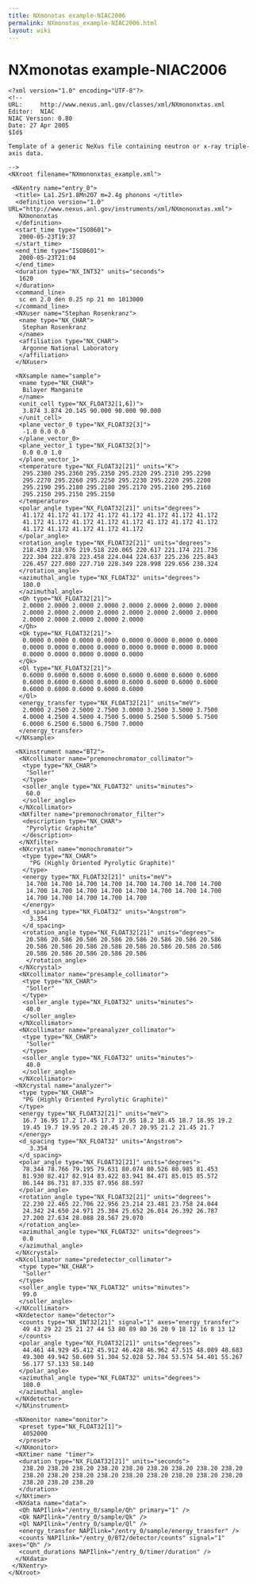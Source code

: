 ```yaml
---
title: NXmonotas example-NIAC2006
permalink: NXmonotas_example-NIAC2006.html
layout: wiki
---
```

NXmonotas example-NIAC2006
==========================


    <?xml version="1.0" encoding="UTF-8"?>
    <!--
    URL:     http://www.nexus.anl.gov/classes/xml/NXmononxtas.xml
    Editor:  NIAC
    NIAC Version: 0.80
    Date: 27 Apr 2005
    $Id$

    Template of a generic NeXus file containing neutron or x-ray triple-axis data.

    -->
    <NXroot filename="NXmononxtas_example.xml">

     <NXentry name="entry_0">
      <title> La1.2Sr1.8Mn2O7 m=2.4g phonons </title> 
      <definition version="1.0" URL="http://www.nexus.anl.gov/instruments/xml/NXmononxtas.xml">
       NXmononxtas 
      </definition>
      <start_time type="ISO8601">
       2000-05-23T19:37 
      </start_time>
      <end_time type="ISO8601">
       2000-05-23T21:04 
      </end_time>
      <duration type="NX_INT32" units="seconds">
       1620 
      </duration>
      <command_line>
       sc en 2.0 den 0.25 np 21 mn 1013000 
      </command_line>
      <NXuser name="Stephan Rosenkranz">
       <name type="NX_CHAR">
        Stephan Rosenkranz 
       </name>
       <affiliation type="NX_CHAR">
        Argonne National Laboratory 
       </affiliation>
      </NXuser>

      <NXsample name="sample">
       <name type="NX_CHAR">
        Bilayer Manganite 
       </name>
       <unit_cell type="NX_FLOAT32[1,6])">
        3.874 3.874 20.145 90.000 90.000 90.000 
       </unit_cell>
       <plane_vector_0 type="NX_FLOAT32[3]">
        -1.0 0.0 0.0 
       </plane_vector_0>
       <plane_vector_1 type="NX_FLOAT32[3]">
        0.0 0.0 1.0 
       </plane_vector_1>
       <temperature type="NX_FLOAT32[21]" units="K">
        295.2380 295.2360 295.2350 295.2320 295.2310 295.2290 
        295.2270 295.2260 295.2250 295.2230 295.2220 295.2200 
        295.2190 295.2180 295.2180 295.2170 295.2160 295.2160 
        295.2150 295.2150 295.2150 
       </temperature>
       <polar_angle type="NX_FLOAT32[21]" units="degrees">
        41.172 41.172 41.172 41.172 41.172 41.172 41.172 41.172 
        41.172 41.172 41.172 41.172 41.172 41.172 41.172 41.172 
        41.172 41.172 41.172 41.172 41.172 
       </polar_angle>
       <rotation_angle type="NX_FLOAT32[21]" units="degrees">
        218.439 218.976 219.518 220.065 220.617 221.174 221.736 
        222.304 222.878 223.458 224.044 224.637 225.236 225.843 
        226.457 227.080 227.710 228.349 228.998 229.656 230.324 
       </rotation_angle>
       <azimuthal_angle type="NX_FLOAT32" units="degrees">
        180.0 
       </azimuthal_angle>
       <Qh type="NX_FLOAT32[21]">
        2.0000 2.0000 2.0000 2.0000 2.0000 2.0000 2.0000 2.0000 
        2.0000 2.0000 2.0000 2.0000 2.0000 2.0000 2.0000 2.0000 
        2.0000 2.0000 2.0000 2.0000 2.0000 
       </Qh>
       <Qk type="NX_FLOAT32[21]">
        0.0000 0.0000 0.0000 0.0000 0.0000 0.0000 0.0000 0.0000 
        0.0000 0.0000 0.0000 0.0000 0.0000 0.0000 0.0000 0.0000 
        0.0000 0.0000 0.0000 0.0000 0.0000 
       </Qk>
       <Ql type="NX_FLOAT32[21]">
        0.6000 0.6000 0.6000 0.6000 0.6000 0.6000 0.6000 0.6000 
        0.6000 0.6000 0.6000 0.6000 0.6000 0.6000 0.6000 0.6000 
        0.6000 0.6000 0.6000 0.6000 0.6000 
       </Ql>
       <energy_transfer type="NX_FLOAT32[21]" units="meV">
        2.0000 2.2500 2.5000 2.7500 3.0000 3.2500 3.5000 3.7500 
        4.0000 4.2500 4.5000 4.7500 5.0000 5.2500 5.5000 5.7500 
        6.0000 6.2500 6.5000 6.7500 7.0000 
       </energy_transfer>
      </NXsample>

      <NXinstrument name="BT2">
       <NXcollimator name="premonochromator_collimator">
        <type type="NX_CHAR">
         "Soller" 
        </type>
        <soller_angle type="NX_FLOAT32" units="minutes">
         60.0 
        </soller_angle>
       </NXcollimator>
       <NXfilter name="premonochromator_filter">
        <description type="NX_CHAR">
         "Pyrolytic Graphite" 
        </description>
       </NXfilter>
       <NXcrystal name="monochromator">
        <type type="NX_CHAR">
          "PG (Highly Oriented Pyrolytic Graphite)" 
        </type>
        <energy type="NX_FLOAT32[21]" units="meV">
         14.700 14.700 14.700 14.700 14.700 14.700 14.700 14.700 
         14.700 14.700 14.700 14.700 14.700 14.700 14.700 14.700 
         14.700 14.700 14.700 14.700 14.700 
        </energy>
        <d_spacing type="NX_FLOAT32" units="Angstrom">
          3.354 
        </d_spacing>
        <rotation_angle type="NX_FLOAT32[21]" units="degrees">
         20.586 20.586 20.586 20.586 20.586 20.586 20.586 20.586 
         20.586 20.586 20.586 20.586 20.586 20.586 20.586 20.586 
         20.586 20.586 20.586 20.586 20.586 
         </rotation_angle>
       </NXcrystal>
       <NXcollimator name="presample_collimator">
        <type type="NX_CHAR">
         "Soller" 
        </type>
        <soller_angle type="NX_FLOAT32" units="minutes">
         40.0 
        </soller_angle>
       </NXcollimator>
       <NXcollimator name="preanalyzer_collimator">
        <type type="NX_CHAR">
         "Soller" 
        </type>
        <soller_angle type="NX_FLOAT32" units="minutes">
         40.0 
        </soller_angle>
       </NXcollimator>
      <NXcrystal name="analyzer">
       <type type="NX_CHAR"> 
        "PG (Highly Oriented Pyrolytic Graphite)" 
       </type>
       <energy type="NX_FLOAT32[21]" units="meV">
        16.7 16.95 17.2 17.45 17.7 17.95 18.2 18.45 18.7 18.95 19.2 
        19.45 19.7 19.95 20.2 20.45 20.7 20.95 21.2 21.45 21.7 
       </energy>
       <d_spacing type="NX_FLOAT32" units="Angstrom">
          3.354 
       </d_spacing>
       <polar_angle type="NX_FLOAT32[21]" units="degrees">
        78.344 78.766 79.195 79.631 80.074 80.526 80.985 81.453 
        81.930 82.417 82.914 83.422 83.941 84.471 85.015 85.572 
        86.144 86.731 87.335 87.956 88.597 
       </polar_angle>
       <rotation_angle type="NX_FLOAT32[21]" units="degrees">
        22.230 22.465 22.706 22.956 23.214 23.481 23.758 24.044 
        24.342 24.650 24.971 25.304 25.652 26.014 26.392 26.787 
        27.200 27.634 28.088 28.567 29.070 
       </rotation_angle>
       <azimuthal_angle type="NX_FLOAT32" units="degrees">
        0.0 
       </azimuthal_angle>
      </NXcrystal>
      <NXcollimator name="predetector_collimator">
       <type type="NX_CHAR">
        "Soller" 
       </type>
       <soller_angle type="NX_FLOAT32" units="minutes">
        99.0 
       </soller_angle>
      </NXcollimator>
      <NXdetector name="detector">
       <counts type="NX_INT32[21]" signal="1" axes="energy_transfer">
        49 43 29 22 25 21 27 44 53 80 89 80 36 20 9 18 12 16 8 13 12 
       </counts>
       <polar_angle type="NX_FLOAT32[21]" units="degrees">
        44.461 44.929 45.412 45.912 46.428 46.962 47.515 48.089 48.683 
        49.300 49.942 50.609 51.304 52.028 52.784 53.574 54.401 55.267 
        56.177 57.133 58.140 
       </polar_angle>
       <azimuthal_angle type="NX_FLOAT32" units="degrees">
        180.0
       </azimuthal_angle>
      </NXdetector>
      </NXinstrument>

      <NXmonitor name="monitor">
       <preset type="NX_FLOAT32[1]">
        4052000
       </preset>
      </NXmonitor>
      <NXtimer name "timer">
       <duration type="NX_FLOAT32[21]" units="seconds">
        238.20 238.20 238.20 238.20 238.20 238.20 238.20 238.20 238.20 
        238.20 238.20 238.20 238.20 238.20 238.20 238.20 238.20 238.20 
        238.20 238.20 238.20 
       </duration>
      </NXtimer>
      <NXdata name="data">
       <Qh NAPIlink="/entry_0/sample/Qh" primary="1" />
       <Qk NAPIlink="/entry_0/sample/Qk" />
       <Ql NAPIlink="/entry_0/sample/Ql" />
       <energy_transfer NAPIlink="/entry_0/sample/energy_transfer" />
       <counts NAPIlink="/entry_0/BT2/detector/counts" signal="1" axes="Qh" />
       <count_durations NAPIlink="/entry_0/timer/duration" />
      </NXdata>
     </NXentry>
    </NXroot>
```